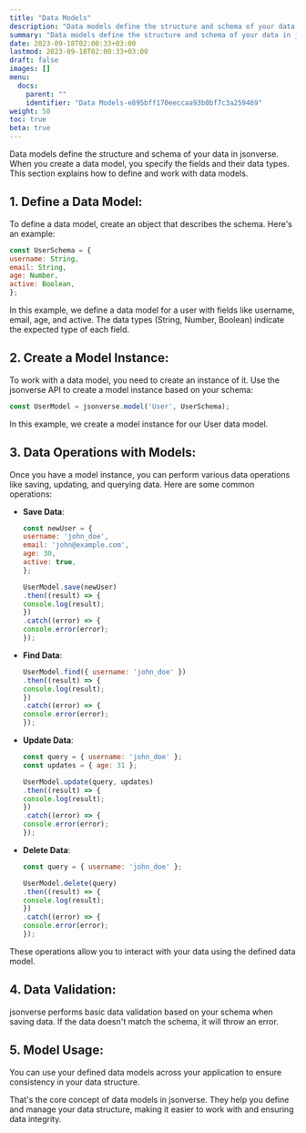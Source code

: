 ```yaml
---
title: "Data Models"
description: "Data models define the structure and schema of your data in jsonverse. When you create a data model, you specify the fields and their data types. This section explains how to define and work with data models."
summary: "Data models define the structure and schema of your data in jsonverse. When you create a data model, you specify the fields and their data types. This section explains how to define and work with data models."
date: 2023-09-18T02:00:33+03:00
lastmod: 2023-09-18T02:00:33+03:00
draft: false
images: []
menu:
  docs:
    parent: ""
    identifier: "Data Models-e895bff170eeccaa93b0bf7c3a259469"
weight: 50
toc: true
beta: true
---
```


Data models define the structure and schema of your data in jsonverse. When you create a data model, you specify the fields and their data types. This section explains how to define and work with data models.

## 1. **Define a Data Model**:

   To define a data model, create an object that describes the schema. Here's an example:

   ```javascript
   const UserSchema = {
   username: String,
   email: String,
   age: Number,
   active: Boolean,
   };
   ```

   In this example, we define a data model for a user with fields like username, email, age, and active. The data types (String, Number, Boolean) indicate the expected type of each field.

## 2. **Create a Model Instance**:

   To work with a data model, you need to create an instance of it. Use the jsonverse API to create a model instance based on your schema:

   ```javascript
   const UserModel = jsonverse.model('User', UserSchema);
   ```

   In this example, we create a model instance for our User data model.

## 3. **Data Operations with Models**:

   Once you have a model instance, you can perform various data operations like saving, updating, and querying data. Here are some common operations:

   - **Save Data**:

     ```javascript
     const newUser = {
     username: 'john_doe',
     email: 'john@example.com',
     age: 30,
     active: true,
     };

     UserModel.save(newUser)
     .then((result) => {
     console.log(result);
     })
     .catch((error) => {
     console.error(error);
     });
     ```

   - **Find Data**:

     ```javascript
     UserModel.find({ username: 'john_doe' })
     .then((result) => {
     console.log(result);
     })
     .catch((error) => {
     console.error(error);
     });
     ```

   - **Update Data**:

     ```javascript
     const query = { username: 'john_doe' };
     const updates = { age: 31 };

     UserModel.update(query, updates)
     .then((result) => {
     console.log(result);
     })
     .catch((error) => {
     console.error(error);
     });
     ```

   - **Delete Data**:

     ```javascript
     const query = { username: 'john_doe' };

     UserModel.delete(query)
     .then((result) => {
     console.log(result);
     })
     .catch((error) => {
     console.error(error);
     });
     ```

   These operations allow you to interact with your data using the defined data model.

## 4. **Data Validation**:

   jsonverse performs basic data validation based on your schema when saving data. If the data doesn't match the schema, it will throw an error.

## 5. **Model Usage**:

   You can use your defined data models across your application to ensure consistency in your data structure.

That's the core concept of data models in jsonverse. They help you define and manage your data structure, making it easier to work with and ensuring data integrity.
